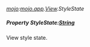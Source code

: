 _[mojo](../../modules/mojo/mojo-module.md):[mojo.app](../../modules/mojo/mojo-app.md).[View](../../modules/mojo/mojo-app-view.md).StyleState_
##### Property StyleState:[String](../../modules/wonkey/wonkey-types-string.md)
View style state.
